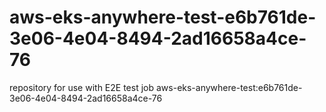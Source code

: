 # aws-eks-anywhere-test-e6b761de-3e06-4e04-8494-2ad16658a4ce-76
repository for use with E2E test job aws-eks-anywhere-test:e6b761de-3e06-4e04-8494-2ad16658a4ce-76
